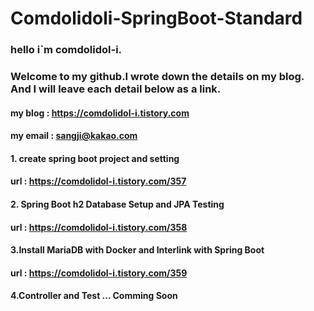# Comdolidoli-SpringBoot-Standard

### hello i`m comdolidol-i.<br>
### Welcome to my github.I wrote down the details on my blog. And I will leave each detail below as a link.<br>

#### my blog : https://comdolidol-i.tistory.com
#### my email : sangji@kakao.com

#### 1. create spring boot project and setting 
#### url : https://comdolidol-i.tistory.com/357 

#### 2. Spring Boot h2 Database Setup and JPA Testing 
#### url : https://comdolidol-i.tistory.com/358 

#### 3.Install MariaDB with Docker and Interlink with Spring Boot 
#### url : https://comdolidol-i.tistory.com/359 


#### 4.Controller and Test ... Comming Soon
